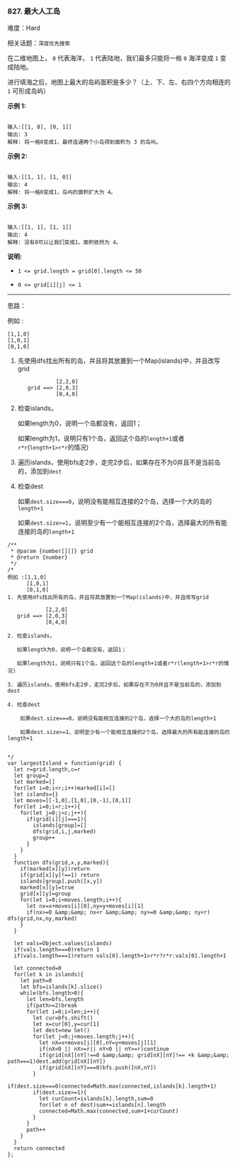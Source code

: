 ### 827. 最大人工岛

难度：Hard

相关话题：`深度优先搜索`

在二维地图上， `0` 代表海洋， `1` 代表陆地，我们最多只能将一格 `0`  海洋变成 `1` 变成陆地。



进行填海之后，地图上最大的岛屿面积是多少？（上、下、左、右四个方向相连的 `1` 可形成岛屿）



**示例 1:** 



```

输入:[[1, 0], [0, 1]]
输出: 3
解释: 将一格0变成1，最终连通两个小岛得到面积为 3 的岛屿。
```


**示例 2:** 



```

输入:[[1, 1], [1, 0]]
输出: 4
解释: 将一格0变成1，岛屿的面积扩大为 4。
```


**示例 3:** 



```

输入:[[1, 1], [1, 1]]
输出: 4
解释: 没有0可以让我们变成1，面积依然为 4。
```


**说明:** 




* `1 <= grid.length = grid[0].length <= 50`

* `0 <= grid[i][j] <= 1`






-----

思路：

例如 :
```
[1,1,0]
[1,0,1]
[0,1,0]
```

1. 先使用dfs找出所有的岛，并且将其放置到一个Map(islands)中，并且改写grid

    ```
                [2,2,0]
       grid ==> [2,0,3]
                [0,4,0]
    ```

2. 检查islands，

   如果length为0，说明一个岛都没有，返回1；
   
   如果length为1，说明只有1个岛，返回这个岛的`length+1`或者`r*r`(`length+1>r*r`的情况)

3. 遍历islands，使用bfs走2步，走完2步后，如果存在不为0并且不是当前岛的，添加到`dest`

4. 检查dest

    如果`dest.size===0`，说明没有能相互连接的2个岛，选择一个大的岛的`length+1`
    
    如果`dest.size>=1`，说明至少有一个能相互连接的2个岛，选择最大的所有能连接的岛的`length+1`


```
/**
 * @param {number[][]} grid
 * @return {number}
 */
/*
例如 :[1,1,0]
      [1,0,1]
      [0,1,0]
1. 先使用dfs找出所有的岛，并且将其放置到一个Map(islands)中，并且改写grid

            [2,2,0]
   grid ==> [2,0,3]
            [0,4,0]

2. 检查islands，

   如果length为0，说明一个岛都没有，返回1；
   
   如果length为1，说明只有1个岛，返回这个岛的length+1或者r*r(length+1>r*r的情况)

3. 遍历islands，使用bfs走2步，走完2步后，如果存在不为0并且不是当前岛的，添加到dest

4. 检查dest

    如果dest.size===0，说明没有能相互连接的2个岛，选择一个大的岛的length+1
    
    如果dest.size>=1，说明至少有一个能相互连接的2个岛，选择最大的所有能连接的岛的length+1
              

*/
var largestIsland = function(grid) {
  let r=grid.length,c=r
  let group=2
  let marked=[]
  for(let i=0;i<r;i++)marked[i]=[]
  let islands={}
  let moves=[[-1,0],[1,0],[0,-1],[0,1]]
  for(let i=0;i<r;i++){
    for(let j=0;j<c;j++){
      if(grid[i][j]===1){
        islands[group]=[]
        dfs(grid,i,j,marked)
        group++
      }
    }
  }
  function dfs(grid,x,y,marked){
    if(marked[x][y])return
    if(grid[x][y]!==1) return
    islands[group].push([x,y])
    marked[x][y]=true
    grid[x][y]=group
    for(let i=0;i<moves.length;i++){
      let nx=x+moves[i][0],ny=y+moves[i][1]
      if(nx>=0 &amp;&amp; nx<r &amp;&amp; ny>=0 &amp;&amp; ny<r) dfs(grid,nx,ny,marked)
    }
  }

  let vals=Object.values(islands)
  if(vals.length===0)return 1
  if(vals.length===1)return vals[0].length+1>r*r?r*r:vals[0].length+1
  
  let connected=0
  for(let k in islands){
    let path=0
    let bfs=islands[k].slice()
    while(bfs.length>0){
      let len=bfs.length
      if(path>=2)break
      for(let i=0;i<len;i++){
        let cur=bfs.shift()
        let x=cur[0],y=cur[1]
        let dest=new Set()
        for(let j=0;j<moves.length;j++){
          let nX=x+moves[j][0],nY=y+moves[j][1]
          if(nX<0 || nX>=r|| nY<0 || nY>=r)continue
          if(grid[nX][nY]!==0 &amp;&amp; grid[nX][nY]!== +k &amp;&amp; path===1)dest.add(grid[nX][nY])
          if(grid[nX][nY]===0)bfs.push([nX,nY])
        }
        if(dest.size===0)connected=Math.max(connected,islands[k].length+1)
        if(dest.size>=1){
          let curCount=islands[k].length,sum=0
          for(let n of dest)sum+=islands[n].length
          connected=Math.max(connected,sum+1+curCount)
        }
      }
      path++
    }
  }
  return connected 
};
```

